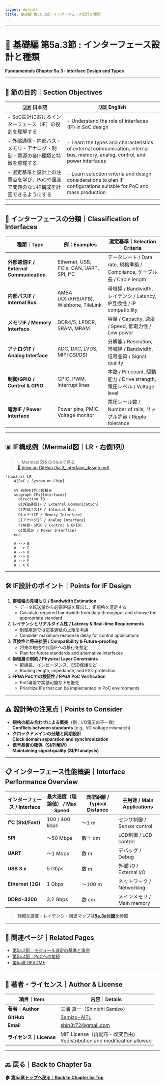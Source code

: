 ```yaml
---
layout: default
title: 基礎編 第5a.3節｜インターフェース設計と種類
---
```


---

# 📘 基礎編 第5a.3節 : インターフェース設計と種類  
**Fundamentals Chapter 5a.3 : Interface Design and Types**

---

## 🎯 節の目的｜Section Objectives

| 🇯🇵 日本語                                                                                  | 🇺🇸 English                                                                                       |
|---------------------------------------------------------------------------------------------|---------------------------------------------------------------------------------------------------|
| - SoC設計におけるインターフェース（IF）の役割を理解する                                     | - Understand the role of interfaces (IF) in SoC design                                           |
| - 外部通信・内部バス・メモリ・アナログ・制御・電源の各IF種類と特徴を整理する                 | - Learn the types and characteristics of external communication, internal bus, memory, analog, control, and power interfaces |
| - 選定基準と設計上の注意点を学び、PoCや量産で問題のないIF構成を計画できるようにする         | - Learn selection criteria and design considerations to plan IF configurations suitable for PoC and mass production |

---

## 🔌 インターフェースの分類｜Classification of Interfaces

| 種類｜Type                  | 例｜Examples                               | 選定基準｜Selection Criteria                  |
|-----------------------------|--------------------------------------------|-----------------------------------------------|
| **外部通信IF / External Communication** | Ethernet, USB, PCIe, CAN, UART, SPI, I²C | データレート / Data rate, 規格準拠 / Compliance, ケーブル長 / Cable length |
| **内部バスIF / Internal Bus**           | AMBA (AXI/AHB/APB), Wishbone, TileLink   | 帯域幅 / Bandwidth, レイテンシ / Latency, IP互換性 / IP compatibility |
| **メモリIF / Memory Interface**         | DDR4/5, LPDDR, SRAM, MRAM                | 容量 / Capacity, 速度 / Speed, 低電力性 / Low power |
| **アナログIF / Analog Interface**       | ADC, DAC, LVDS, MIPI CSI/DSI             | 分解能 / Resolution, 帯域幅 / Bandwidth, 信号品質 / Signal quality |
| **制御/GPIO / Control & GPIO**          | GPIO, PWM, Interrupt lines               | 本数 / Pin count, 駆動能力 / Drive strength, 電圧レベル / Voltage level |
| **電源IF / Power Interface**            | Power pins, PMIC, Voltage monitor        | 電圧レール数 / Number of rails, リップル許容 / Ripple tolerance |

---

## 📊 IF構成例（Mermaid図｜LR・右側1列）

> 💡 Mermaid図をGitHubで見る  
> [🔗 View on GitHub (5a.3_interface_design.md)](https://github.com/Samizo-AITL/Edusemi-v4x/blob/main/chapter5a_spec_module_if/5a.3_interface_design.md)

```mermaid
flowchart LR
    A[SoC / System-on-Chip]

    %% 右側を1列に縦積み
    subgraph IFs[Interfaces]
      direction TB
      B[外部通信IF / External Communication]
      C[内部バスIF / Internal Bus]
      D[メモリIF / Memory Interface]
      E[アナログIF / Analog Interface]
      F[制御・GPIO / Control & GPIO]
      G[電源IF / Power Interface]
    end

    A --> B
    A --> C
    A --> D
    A --> E
    A --> F
    A --> G
```

---

## 🛠 IF設計のポイント｜Points for IF Design

1. **帯域幅の見積もり / Bandwidth Estimation**  
   - データ転送量から必要帯域を算出し、IF規格を選定する  
   - Calculate required bandwidth from data throughput and choose the appropriate standard
2. **レイテンシとリアルタイム性 / Latency & Real-time Requirements**  
   - 制御用途では応答遅延の上限を考慮  
   - Consider maximum response delay for control applications
3. **互換性と将来拡張 / Compatibility & Future-proofing**  
   - 将来の規格や代替IFへの移行を想定  
   - Plan for future standards and alternative interfaces
4. **物理層の制約 / Physical Layer Constraints**  
   - 配線長、インピーダンス、ESD保護など  
   - Routing length, impedance, and ESD protection
5. **FPGA PoCでの検証性 / FPGA PoC Verification**  
   - PoC環境で実装可能なIFを優先  
   - Prioritize IFs that can be implemented in PoC environments

---

## ⚠️ 設計時の注意点｜Points to Consider

- **規格の組み合わせによる衝突**（例：I/O電圧の不一致）  
  **Conflicts between standards** (e.g., I/O voltage mismatch)
- **クロックドメインの分離と同期設計**  
  **Clock domain separation and synchronization**
- **信号品質の確保（SI/PI解析）**  
  **Maintaining signal quality (SI/PI analysis)**

---

## 📋 インターフェース性能概要｜Interface Performance Overview

| インターフェース / Interface | 最大速度（理論値） / Max Speed | 典型距離 / Typical Distance | 主用途 / Main Applications |
|-----------------------------|-------------------------------|-----------------------------|----------------------------|
| **I²C (Std/Fast)**           | 100 / 400 kbps                | ～1 m                       | センサ制御 / Sensor control |
| **SPI**                     | ～50 Mbps                     | 数十 cm                     | LCD制御 / LCD control      |
| **UART**                    | ～1 Mbps                      | 数 m                        | デバッグ / Debug           |
| **USB 3.x**                  | 5 Gbps                        | 数 m                        | 外部I/O / External I/O     |
| **Ethernet (1G)**            | 1 Gbps                        | ～100 m                     | ネットワーク / Networking  |
| **DDR4-3200**                | 3.2 Gbps                      | 数 cm                       | メインメモリ / Main memory |

> **詳細な速度・レイテンシ・用途マップは[5a.3a付録](appendix_5a3_interface_speed_map.md)を参照**

---

## 🔗 関連ページ｜Related Pages

- [第5a.2節：モジュール選定の基準と事例](5a.2_module_selection.md)  
- [第5a.4節：PoCへの接続](5a.4_linking_poc.md)  
- [第5a章 README](README.md)  

---

## 👤 著者・ライセンス｜Author & License

| 項目｜Item | 内容｜Details |
|------------|----------------------------|
| **著者｜Author** | 三溝 真一（Shinichi Samizo） |
| **GitHub** | [Samizo-AITL](https://github.com/Samizo-AITL) |
| **Email** | [shin3t72@gmail.com](mailto:shin3t72@gmail.com) |
| **ライセンス｜License** | MIT License（再配布・改変自由）<br>Redistribution and modification allowed |

---

## 🔙 戻る｜Back to Chapter 5a
**🏠 [第5a章トップへ戻る｜Back to Chapter 5a Top](README.md)**
